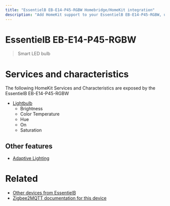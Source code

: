 ```yaml
---
title: "EssentielB EB-E14-P45-RGBW Homebridge/HomeKit integration"
description: "Add HomeKit support to your EssentielB EB-E14-P45-RGBW, using Homebridge, Zigbee2MQTT and homebridge-z2m."
---
```

<!---
This file has been GENERATED using src/docgen/docgen.ts
DO NOT EDIT THIS FILE MANUALLY!
-->
# EssentielB EB-E14-P45-RGBW
> Smart LED bulb


# Services and characteristics
The following HomeKit Services and Characteristics are exposed by
the EssentielB EB-E14-P45-RGBW

* [Lightbulb](../../light.md)
  * Brightness
  * Color Temperature
  * Hue
  * On
  * Saturation

## Other features
* [Adaptive Lighting](../../light.md)

# Related
* [Other devices from EssentielB](../index.md#essentielb)
* [Zigbee2MQTT documentation for this device](https://www.zigbee2mqtt.io/devices/EB-E14-P45-RGBW.html)
